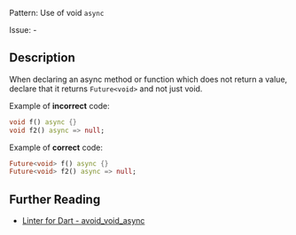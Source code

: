 Pattern: Use of void `async`

Issue: -

## Description

When declaring an async method or function which does not return a value,
declare that it returns `Future<void>` and not just void.

Example of **incorrect** code:
```dart
void f() async {}
void f2() async => null;
```

Example of **correct** code:
```dart
Future<void> f() async {}
Future<void> f2() async => null;
```

## Further Reading

* [Linter for Dart - avoid_void_async](https://dart-lang.github.io/linter/lints/avoid_void_async.html)